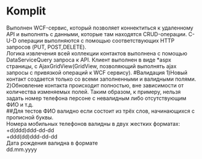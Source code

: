 # Komplit
Выполнен WCF-сервис, который позволяет коннектиться к удаленному API и выполнять с данными, которые там находятся CRUD-операции.
C-U-D операции выполняются с помощью соответствующих HTTP запросов (PUT, POST,DELETE).<br> Логика извлечения всей коллекции контактов
выполнена с помощью DataServiceQuery запроса к API.
Клиент выполнен в виде *aspx страницы, с AjaxGridView(GridView, позволяющий выполнять ajax запросы с привязкой операций к WCF сервису).
#Валидация
1)Новый контакт создается только со всеми заполненными и валидными полями.<br>
2)Обновление контакта происходит полностью, вне зависимости от количества изменяемых полей. Таким образом, к примеру, нельзя задать номер телефона
персоне с невалидным либо отсутствующим ФИО и т.д.<br>
##Для тестов
ФИО валидно если состоит из трёх слов, начинающихся с прописной буквы.<br>
Номера мобильных телефонов валидны в двух жестких форматах:<br>
+d(ddd)ddd-dd-dd<br>
+ddd(dd)ddd-dd-dd<br>
Дата рождения валидна в формате<br>
dd.mm.yyyy



